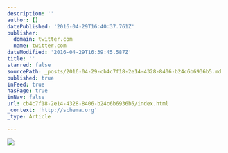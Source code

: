 ```yaml
---
description: ''
author: []
datePublished: '2016-04-29T16:40:37.761Z'
publisher:
  domain: twitter.com
  name: twitter.com
dateModified: '2016-04-29T16:39:45.587Z'
title: ''
starred: false
sourcePath: _posts/2016-04-29-cb4c7f18-2e14-4328-8406-b24c6b6936b5.md
published: true
inFeed: true
hasPage: true
inNav: false
url: cb4c7f18-2e14-4328-8406-b24c6b6936b5/index.html
_context: 'http://schema.org'
_type: Article

---
```

![](https://pbs.twimg.com/media/Cfs-Xh_UAAAM-a6.jpg)